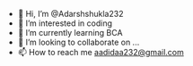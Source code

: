 - 👋 Hi, I’m @Adarshshukla232
- 👀 I’m interested in coding
- 🌱 I’m currently learning BCA
- 💞️ I’m looking to collaborate on ...
- 📫 How to reach me aadidaa232@gmail.com

<!---
Adarshshukla232/Adarshshukla232 is a ✨ special ✨ repository because its `README.md` (this file) appears on your GitHub profile.
You can click the Preview link to take a look at your changes.
--->
